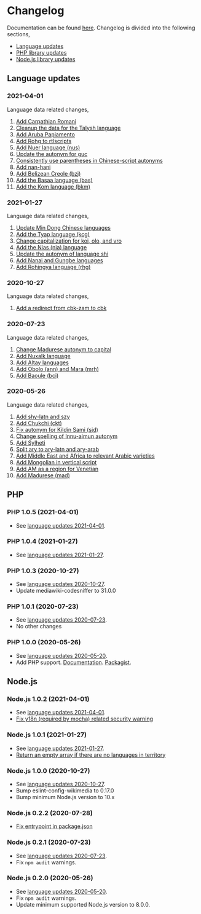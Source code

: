 # Changelog

Documentation can be found [here](https://language-data.readthedocs.io/en/latest/). Changelog is divided into the following sections,

- [Language updates](#language-updates)
- [PHP library updates](#php)
- [Node.js library updates](#nodejs)

## Language updates
### 2021-04-01
Language data related changes,
1. [Add Carpathian Romani](https://github.com/wikimedia/language-data/pull/140)
2. [Cleanup the data for the Talysh language](https://github.com/wikimedia/language-data/pull/142)
3. [Add Aruba Papiamento](https://github.com/wikimedia/language-data/pull/143)
4. [Add Rohg to rtlscripts](https://github.com/wikimedia/language-data/pull/144)
5. [Add Nuer language (nus)](https://github.com/wikimedia/language-data/pull/145)
6. [Update the autonym for guc](https://github.com/wikimedia/language-data/pull/147)
7. [Consistently use parentheses in Chinese-script autonyms](https://github.com/wikimedia/language-data/pull/148)
8. [Add nan-hani](https://github.com/wikimedia/language-data/pull/149)
9. [Add Belizean Creole (bzj)](https://github.com/wikimedia/language-data/pull/150)
10. [Add the Basaa language (bas)](https://github.com/wikimedia/language-data/pull/151)
11. [Add the Kom language (bkm)](https://github.com/wikimedia/language-data/pull/152)

### 2021-01-27
Language data related changes,
1. [Update Min Dong Chinese languages](https://github.com/wikimedia/language-data/commit/190423dd29d16fcb44645313b864d794f6a4df36)
2. [Add the Tyap language (kcg)](https://github.com/wikimedia/language-data/commit/69074e24757a59ad9a20be4a28ddbe4285ae06a6)
3. [Change capitalization for koi, olo, and vro ](https://github.com/wikimedia/language-data/commit/17280471ccf691b4bd60970bfdada4d5a035d220)
4. [Add the Nias (nia) language](https://github.com/wikimedia/language-data/commit/762b7c5e0c93e1e7a61f16c6fbeef83d9139c7fb)
5. [Update the autonym of language shi](https://github.com/wikimedia/language-data/commit/4b7cee6c3d4c5ae67f1e4b80f9594fafc92cf8d1)
6. [Add Nanai and Gungbe languages](https://github.com/wikimedia/language-data/commit/c0f628fb15d9910982829904c17597583828cd9c)
7. [Add Rohingya language (rhg)](https://github.com/wikimedia/language-data/commit/f8bc4b8cd49a4964e8a5161a81c730037c8c30ed)

### 2020-10-27
Language data related changes,
1. [Add a redirect from cbk-zam to cbk](https://github.com/wikimedia/language-data/pull/119)

### 2020-07-23
Language data related changes,
1. [Change Madurese autonym to capital](https://github.com/wikimedia/language-data/pull/106)
2. [Add Nuxalk language](https://github.com/wikimedia/language-data/pull/108)
3. [Add Altay languages](https://github.com/wikimedia/language-data/pull/107)
4. [Add Obolo (ann) and Mara (mrh)](https://github.com/wikimedia/language-data/pull/109)
5. [Add Baoule (bci)](https://github.com/wikimedia/language-data/pull/110)

### 2020-05-26
Language data related changes,
1. [Add shy-latn and szy](https://github.com/wikimedia/language-data/pull/76)
2. [Add Chukchi (ckt)](https://github.com/wikimedia/language-data/pull/78)
3. [Fix autonym for Kildin Sami (sjd)](https://github.com/wikimedia/language-data/pull/90)
4. [Change spelling of Innu-aimun autonym](https://github.com/wikimedia/language-data/pull/93)
5. [Add Sylheti ](https://github.com/wikimedia/language-data/pull/94)
6. [Split ary to ary-latn and ary-arab](https://github.com/wikimedia/language-data/pull/92)
7. [Add Middle East and Africa to relevant Arabic varieties](https://github.com/wikimedia/language-data/pull/92)
8. [Add Mongolian in vertical script ](https://github.com/wikimedia/language-data/pull/95)
9. [Add AM as a region for Venetian](https://github.com/wikimedia/language-data/pull/96)
10. [Add Madurese (mad)](https://github.com/wikimedia/language-data/pull/#104)

## PHP
### PHP 1.0.5 (2021-04-01)
- See [language updates 2021-04-01](#2021-04-01).

### PHP 1.0.4 (2021-01-27)
- See [language updates 2021-01-27](#2021-01-27).

### PHP 1.0.3 (2020-10-27)
- See [language updates 2020-10-27](#2020-10-27).
- Update mediawiki-codesniffer to 31.0.0

### PHP 1.0.1 (2020-07-23)
- See [language updates 2020-07-23](#2020-07-23).
- No other changes

### PHP 1.0.0 (2020-05-26)
- See [language updates 2020-05-20](#2020-05-20).
- Add PHP support. [Documentation](https://language-data.readthedocs.io/en/latest/api/languagedata/languageutil.html). [Packagist](https://packagist.org/packages/wikimedia/language-data).

## Node.js

### Node.js 1.0.2 (2021-04-01)
- See [language updates 2021-04-01](#2021-04-01).
- [Fix y18n (required by mocha) related security warning](https://github.com/wikimedia/language-data/pull/153)

### Node.js 1.0.1 (2021-01-27)
- See [language updates 2021-01-27](#2021-01-27).
- [Return an empty array if there are no languages in territory](https://github.com/wikimedia/language-data/commit/4a6136095000a4ea9e9171dad36739a68861b24a)

### Node.js 1.0.0 (2020-10-27)
- See [language updates 2020-10-27](#2020-10-27).
- Bump eslint-config-wikimedia to 0.17.0
- Bump minimum Node.js version to 10.x

### Node.js 0.2.2 (2020-07-28)
- [Fix entrypoint in package.json](https://github.com/wikimedia/language-data/pull/116)

### Node.js 0.2.1 (2020-07-23)
- See [language updates 2020-07-23](#2020-07-23).
- Fix `npm audit` warnings.

### Node.js 0.2.0 (2020-05-26)
- See [language updates 2020-05-20](#2020-05-20).
- Fix `npm audit` warnings.
- Update minimum supported Node.js version to 8.0.0.
